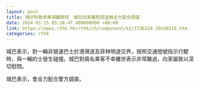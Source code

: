 ```yaml
---
layout: post
title: 灣仔昨致命車禍釀兩死　城巴向家屬慰問並稱全力配合調查
date: 2024-01-15 05:28:47.000000000 +08:00
link: https://news.rthk.hk/rthk/ch/component/k2/1736224-20240115.htm
categories: rthk
---
```


城巴表示，對一輛非營運巴士於港灣道及菲林明道交界，按照交通燈號指示行駛時，與一輛的士發生碰撞。城巴對兩名乘客不幸離世表示非常難過，向家屬致以深切慰問。

城巴表示，會全力配合警方調查。
